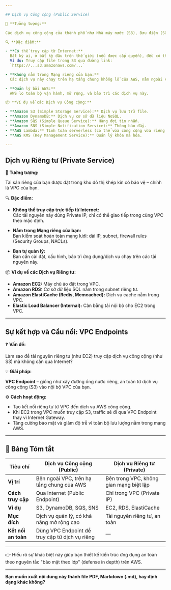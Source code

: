 ```yaml
---

## Dịch vụ Công cộng (Public Service)

🧠 **Tưởng tượng:**

Các dịch vụ công cộng của thành phố như Nhà máy nước (S3), Bưu điện (SQS, SNS), hoặc Nhà máy điện (Lambda).

🔍 **Đặc điểm:**

- **Có thể truy cập từ Internet:**  
  Bất kỳ ai, ở bất kỳ đâu trên thế giới (nếu được cấp quyền), đều có thể kết nối đến các dịch vụ này thông qua một public endpoint.  
  Ví dụ: Truy cập file trong S3 qua đường link:  
  `https://...s3.amazonaws.com/...`

- **Không nằm trong Mạng riêng của bạn:**  
  Các dịch vụ này chạy trên hạ tầng chung khổng lồ của AWS, nằm ngoài VPC của bạn.

- **Quản lý bởi AWS:**  
  AWS lo toàn bộ vận hành, mở rộng, và bảo trì các dịch vụ này.

📦 **Ví dụ về các Dịch vụ Công cộng:**

- **Amazon S3 (Simple Storage Service):** Dịch vụ lưu trữ file.
- **Amazon DynamoDB:** Dịch vụ cơ sở dữ liệu NoSQL.
- **Amazon SQS (Simple Queue Service):** Hàng đợi tin nhắn.
- **Amazon SNS (Simple Notification Service):** Thông báo đẩy.
- **AWS Lambda:** Tính toán serverless (có thể vừa công cộng vừa riêng tư).
- **AWS KMS (Key Management Service):** Quản lý khóa mã hóa.

---
```


## Dịch vụ Riêng tư (Private Service)

🧠 **Tưởng tượng:**

Tài sản riêng của bạn được đặt trong khu đô thị khép kín có bảo vệ – chính là VPC của bạn.

🔍 **Đặc điểm:**

- **Không thể truy cập trực tiếp từ Internet:**  
  Các tài nguyên này dùng Private IP, chỉ có thể giao tiếp trong cùng VPC theo mặc định.

- **Nằm trong Mạng riêng của bạn:**  
  Bạn kiểm soát hoàn toàn mạng lưới: dải IP, subnet, firewall rules (Security Groups, NACLs).

- **Bạn tự quản lý:**  
  Bạn cần cài đặt, cấu hình, bảo trì ứng dụng/dịch vụ chạy trên các tài nguyên này.

📦 **Ví dụ về các Dịch vụ Riêng tư:**

- **Amazon EC2:** Máy chủ ảo đặt trong VPC.
- **Amazon RDS:** Cơ sở dữ liệu SQL nằm trong subnet riêng tư.
- **Amazon ElastiCache (Redis, Memcached):** Dịch vụ cache nằm trong VPC.
- **Elastic Load Balancer (Internal):** Cân bằng tải nội bộ cho EC2 trong VPC.

---

## Sự kết hợp và Cầu nối: VPC Endpoints

❓ **Vấn đề:**

Làm sao để tài nguyên riêng tư (như EC2) truy cập dịch vụ công cộng (như S3) mà không cần qua Internet?

💡 **Giải pháp:**

**VPC Endpoint** – giống như xây đường ống nước riêng, an toàn từ dịch vụ công cộng (S3) vào nội bộ VPC của bạn.

⚙️ **Cách hoạt động:**

- Tạo kết nối riêng tư từ VPC đến dịch vụ AWS công cộng.
- Khi EC2 trong VPC muốn truy cập S3, traffic sẽ đi qua VPC Endpoint thay vì Internet Gateway.
- Tăng cường bảo mật và giảm độ trễ vì toàn bộ lưu lượng nằm trong mạng AWS.

---

## 🧾 Bảng Tóm tắt

| Tiêu chí        | Dịch vụ Công cộng (Public)                  | Dịch vụ Riêng tư (Private)      |
|-----------------|---------------------------------------------|---------------------------------|
| **Vị trí**      | Bên ngoài VPC, trên hạ tầng chung của AWS   | Bên trong VPC, không gian mạng biệt lập |
| **Cách truy cập** | Qua Internet (Public Endpoint)             | Chỉ trong VPC (Private IP)      |
| **Ví dụ**       | S3, DynamoDB, SQS, SNS                      | EC2, RDS, ElastiCache           |
| **Mục đích**    | Dịch vụ quản lý, có khả năng mở rộng cao    | Tài nguyên riêng tư, an toàn    |
| **Kết nối an toàn** | Dùng VPC Endpoint để truy cập từ dịch vụ riêng | —                               |

---

👉 Hiểu rõ sự khác biệt này giúp bạn thiết kế kiến trúc ứng dụng an toàn theo nguyên tắc "bảo mật theo lớp" (defense in depth) trên AWS.

---

**Bạn muốn xuất nội dung này thành file PDF, Markdown (.md), hay định dạng khác không?**